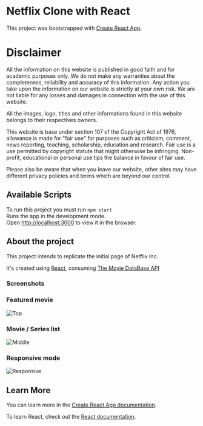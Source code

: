 # Netflix Clone with React
This project was bootstrapped with [Create React App](https://github.com/facebook/create-react-app).

# Disclaimer
All the information on this website is published in good faith and for academic purposes only. We do not make any warranties about the completeness, reliability and accuracy of this information. Any action you take upon the information on our website is strictly at your own risk. We are not liable for any losses and damages in connection with the use of this website.

All the images, logo, titles and other informations found in this website belongs to their respectives owners. 

This website is base under section 107 of the Copyright Act of 1976, allowance is made for "fair use" for purposes such as criticism, comment, news reporting, teaching, scholarship, education and research. Fair use is a use permitted by copyright statute that might otherwise be infringing. Non-profit, educational or personal use tips the balance in favour of fair use.

Please also be aware that when you leave our website, other sites may have different privacy policies and terms which are beyond our control.

## Available Scripts
To run this project you must run `npm start`\
Runs the app in the development mode.\
Open [http://localhost:3000](http://localhost:3000) to view it in the browser.

## About the project

This project intends to replicate the initial page of Netflix Inc.

It's created using [React](https://reactjs.org/docs/getting-started.html), consuming [The Movie DataBase API](https://www.themoviedb.org/documentation/api)

### Screenshots

### Featured movie
![Top](https://i.ibb.co/NVN0rgh/Top.png)
### Movie / Series list
![Middle](https://i.ibb.co/WfFKHXV/Middle.png)
### Responsive mode
![Responsive](https://i.ibb.co/r2Z6jJx/responsivo.png)

## Learn More

You can learn more in the [Create React App documentation](https://facebook.github.io/create-react-app/docs/getting-started).

To learn React, check out the [React documentation](https://reactjs.org/).

